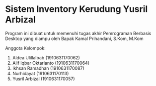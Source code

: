 # Sistem Inventory Kerudung Yusril Arbizal

Program ini dibuat untuk memenuhi tugas akhir Pemrograman Berbasis Desktop yang diampu oleh Bapak Kamal Prihandani, S.Kom, M.Kom

Anggota Kelompok:
1. Aldea Ulillalbab       (1910631170062)
2. Alif Iqbar Oktarianto  (1910631170064)
3. Ikhsan Ramadhan        (1910631170087)
4. Nurhidayat             (1910631170113)
5. Yusril Arbizal         (1910631170057)
